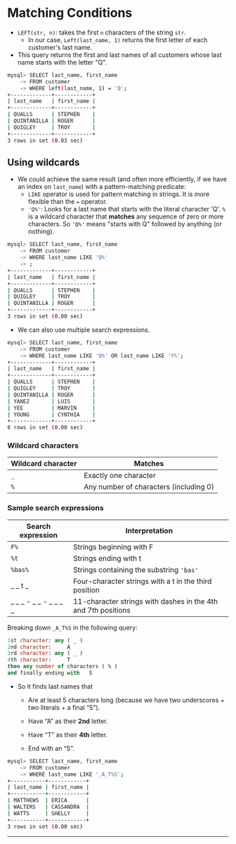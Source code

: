 # Matching Conditions

- `LEFT(str, n)`:  takes the first `n` characters of the string `str`.
  - In our case, `Left(last_name, 1)` returns the first letter of each customer's last name.
- This query returns the first and last names of all customers whose last name starts with the letter "Q".

```bash
mysql> SELECT last_name, first_name
    -> FROM customer
    -> WHERE left(last_name, 1) = 'Q';
+-------------+------------+
| last_name   | first_name |
+-------------+------------+
| QUALLS      | STEPHEN    |
| QUINTANILLA | ROGER      |
| QUIGLEY     | TROY       |
+-------------+------------+
3 rows in set (0.03 sec)
```

## Using wildcards

- We could achieve the same result (and often more efficiently, if we have an index on `last_name`) with a pattern-matching predicate:
  - `LIKE` operator is used for pattern matching in strings. It is more flexible than the `=` operator.
  - `'Q%'`: Looks for a last name that starts with the literal character 'Q'. `%` is a wildcard character that **matches** any sequence of zero or more characters. So `'Q%'` means "starts with Q" followed by anything (or nothing).

```bash
mysql> SELECT last_name, first_name
    -> FROM customer
    -> WHERE last_name LIKE 'Q%'
    -> ;
+-------------+------------+
| last_name   | first_name |
+-------------+------------+
| QUALLS      | STEPHEN    |
| QUIGLEY     | TROY       |
| QUINTANILLA | ROGER      |
+-------------+------------+
3 rows in set (0.00 sec)
```

- We can also use multiple search expressions.

```bash
mysql> SELECT last_name, first_name
    -> FROM customer
    -> WHERE last_name LIKE 'Q%' OR last_name LIKE 'Y%';
+-------------+------------+
| last_name   | first_name |
+-------------+------------+
| QUALLS      | STEPHEN    |
| QUIGLEY     | TROY       |
| QUINTANILLA | ROGER      |
| YANEZ       | LUIS       |
| YEE         | MARVIN     |
| YOUNG       | CYNTHIA    |
+-------------+------------+
6 rows in set (0.00 sec)
```

### Wildcard characters

| Wildcard character | Matches                                |
| ------------------ | -------------------------------------- |
| `_`                | Exactly one character                  |
| `%`                | Any number of characters (including 0) |

### Sample search expressions

| Search expression     | Interpretation                                               |
| --------------------- | ------------------------------------------------------------ |
| `F%`                  | Strings beginning with F                                     |
| `%t`                  | Strings ending with t                                        |
| `%bas%`               | Strings containing the substring `'bas'`                     |
| _ _ t _               | Four-character strings with a t in the third position        |
| _ _ _ - _ _ - _ _ _ _ | 11-character strings with dashes in the 4th and 7th positions |

Breaking down `_A_T%S`  in the following query:

```sql
1st character: any ( _ )
2nd character:     A
3rd character: any ( _ )
4th character:     T
then any number of characters ( % )
and finally ending with   S
```

- So it finds last names that

  - Are at least 5 characters long (because we have two underscores + two literals + a final “S”).

  - Have “A” as their **2nd** letter.

  - Have “T” as their **4th** letter.

  - End with an “S”.

```bash
mysql> SELECT last_name, first_name
    -> FROM customer
    -> WHERE last_name LIKE '_A_T%S';
+-----------+------------+
| last_name | first_name |
+-----------+------------+
| MATTHEWS  | ERICA      |
| WALTERS   | CASSANDRA  |
| WATTS     | SHELLY     |
+-----------+------------+
3 rows in set (0.00 sec)
```

---

